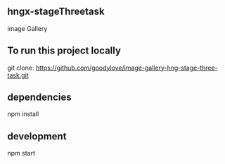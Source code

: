 ## hngx-stageThreetask

image Gallery

## To run this project locally

git clone: https://github.com/goodylove/image-gallery-hng-stage-three-task.git

## dependencies

npm install

## development

npm start
